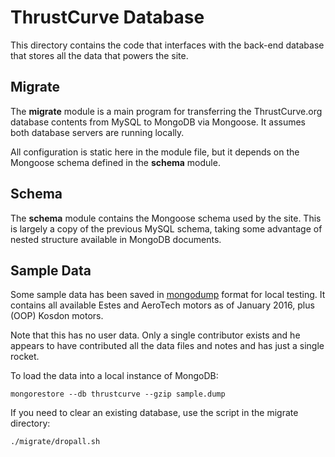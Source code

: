 # ThrustCurve Database

This directory contains the code that interfaces with the back-end database that stores all the
data that powers the site.

## Migrate

The __migrate__ module is a main program for transferring the ThrustCurve.org
database contents from MySQL to MongoDB via Mongoose.
It assumes both database servers are running locally.

All configuration is static here in the module file, but it depends on the
Mongoose schema defined in the __schema__ module.

## Schema

The __schema__ module contains the Mongoose schema used by the site.
This is largely a copy of the previous MySQL schema, taking some advantage
of nested structure available in MongoDB documents.


## Sample Data

Some sample data has been saved in
[mongodump](https://docs.mongodb.org/manual/reference/program/mongodump/)
format for local testing.
It contains all available Estes and AeroTech motors as of January 2016, plus (OOP) Kosdon motors.

Note that this has no user data.
Only a single contributor exists and he appears to have
contributed all the data files and notes and has just a single rocket.

To load the data into a local instance of MongoDB:
```
mongorestore --db thrustcurve --gzip sample.dump
```

If you need to clear an existing database, use the script in the migrate directory:
```
./migrate/dropall.sh
```
